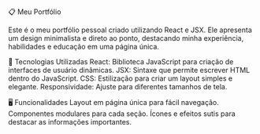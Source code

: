 📋 Meu Portfólio


Este é o meu portfólio pessoal criado utilizando React e JSX. Ele apresenta um design minimalista e direto ao ponto, destacando minha experiência, habilidades e educação em uma página única.

🚀 Tecnologias Utilizadas
React: Biblioteca JavaScript para criação de interfaces de usuário dinâmicas.
JSX: Sintaxe que permite escrever HTML dentro do JavaScript.
CSS: Estilização para criar um layout simples e elegante.
Responsividade: Ajuste para diferentes tamanhos de tela.

🖥️ Funcionalidades
Layout em página única para fácil navegação.
Componentes modulares para cada seção.
Ícones e efeitos sutis para destacar as informações importantes.

